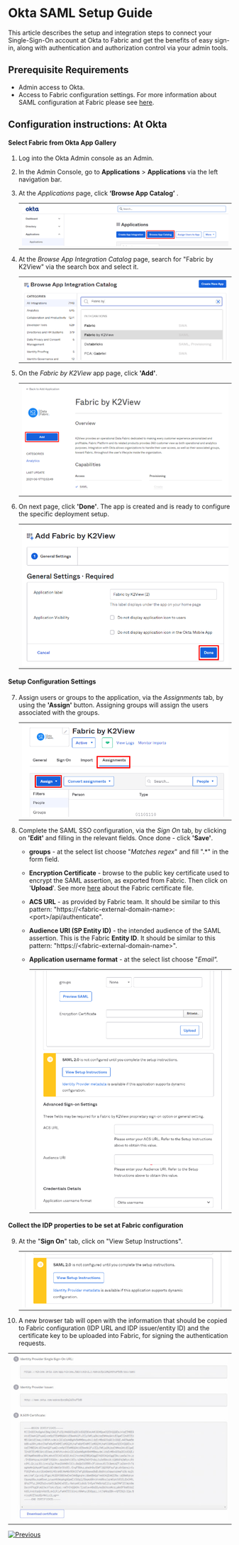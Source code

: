 # Okta SAML Setup Guide

This article describes the setup and integration steps to connect your Single-Sign-On account at Okta to Fabric and get the benefits of easy sign-in, along with authentication and authorization control via your admin tools.

## Prerequisite Requirements

- Admin access to Okta.
- Access to Fabric configuration settings. For more information about SAML configuration at Fabric please see [here](/articles/26_fabric_security/13_user_IAM_configiration.md#saml-configuration).

## Configuration instructions: At Okta

#### Select Fabric from Okta App Gallery

1. Log into the Okta Admin console as an Admin. 

2. In the Admin Console, go to **Applications** > **Applications** via the left navigation bar.

3. At the *Applications* page, click **‘Browse App Catalog’** .

   <table>
   <tbody>
   <tr>
   	<td >
   	<img src="images/15_okta1_browse_apps.png">
   	</td>
   </tr>
   </tbody>
   </table>

4. At the *Browse App Integration Catalog* page, search for "Fabric by K2View" via the search box and select it.

   <table>
   <tbody>
   <tr>
   	<td width="700pxl">
   	<img src="images/15_okta2_search.png">
   	</td>
   </tr>
   </tbody>
   </table>

5. On the *Fabric by K2View* app page, click **'Add'**.

   <table>
   <tbody>
   <tr>
   	<td>
   	<img src="images/15_okta3_add_k2view.png">
   	</td>
   </tr>
   </tbody>
   </table>

6. On next page, click **'Done'**. The app is created and is ready to configure the specific deployment setup.

   <table><tbody><tr>    <td>    <img src="images/15_okta4_done.png">    </td></tr></tbody></table>



#### Setup Configuration Settings

7. Assign users or groups to the application, via the *Assignments* tab, by using the **'Assign'** button.  Assigning groups will assign the users associated with the groups.

   <table><tbody><tr>    <td>    <img src="images/15_okta5_assignments.png">    </td></tr></tbody></table>


8. Complete the SAML SSO configuration, via the *Sign On* tab, by clicking on **'Edit'** and filling in the relevant fields. Once done - click **'Save'**. 

   - **groups** - at the select list choose "*Matches regex*" and fill ".*" in the form field. 

   - **Encryption Certificate** - browse to the public key certificate used to encrypt the SAML assertion, as exported from Fabric. Then click on '**Upload**'. See more [here](/articles/26_fabric_security/13_user_IAM_configiration.md#saml-configuration) about the Fabric certificate file.

   - **ACS URL** - as provided by Fabric team. It should be similar to this pattern: "https://\<fabric-external-domain-name>:\<port>/api/authenticate".

   - **Audience URI (SP Entity ID)** - the intended audience of the SAML assertion. This is the Fabric **Entity ID**. It should be similar to this pattern: "https://\<fabric-external-domain-name>".

   - **Application username format** - at the select list choose "*Email".*

     <table><tbody><tr>    <td>    <img src="images/15_okta6_setup_config.png">    </td></tr></tbody></table>


#### Collect the IDP properties to be set at Fabric configuration

9. At the "**Sign On**" tab, click on "View Setup Instructions".

   <table><tbody><tr>    <td width="700pxl">    <img src="images/15_okta8.png">    </td></tr></tbody></table>

10. A new browser tab will open with the information that should be copied to Fabric configuration (IDP URL and IDP issuer/entity ID) and the certificate key to be uploaded into Fabric, for signing the authentication requests.

   <table><tbody><tr>    <td width="700pxl">    <img src="images/15_okta9.jpg">    </td></tr></tbody></table>


[![Previous](/articles/images/Previous.png)](/articles/26_fabric_security/14_user_IAM_SAML_Azure_AD_setup.md)

